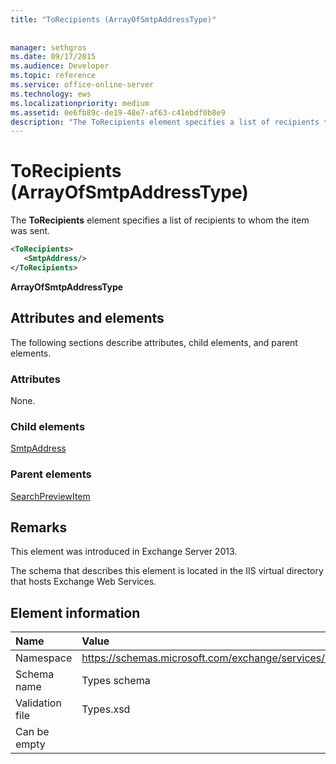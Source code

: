 ```yaml
---
title: "ToRecipients (ArrayOfSmtpAddressType)"
 
 
manager: sethgros
ms.date: 09/17/2015
ms.audience: Developer
ms.topic: reference
ms.service: office-online-server
ms.technology: ews
ms.localizationpriority: medium
ms.assetid: 0e6fb89c-de19-48e7-af63-c41ebdf0b8e9
description: "The ToRecipients element specifies a list of recipients to whom the item was sent."
---
```


# ToRecipients (ArrayOfSmtpAddressType)

The **ToRecipients** element specifies a list of recipients to whom the item was sent. 
  
```XML
<ToRecipients>
   <SmtpAddress/>
</ToRecipients>
```

 **ArrayOfSmtpAddressType**
## Attributes and elements

The following sections describe attributes, child elements, and parent elements.
  
### Attributes

None.
  
### Child elements

[SmtpAddress](smtpaddress.md)
  
### Parent elements

[SearchPreviewItem](searchpreviewitem.md)
  
## Remarks

This element was introduced in Exchange Server 2013.
  
The schema that describes this element is located in the IIS virtual directory that hosts Exchange Web Services.
  
## Element information

|**Name**|**Value**|
|:-----|:-----|
|Namespace  <br/> |https://schemas.microsoft.com/exchange/services/2006/types  <br/> |
|Schema name  <br/> |Types schema  <br/> |
|Validation file  <br/> |Types.xsd  <br/> |
|Can be empty  <br/> ||
   

